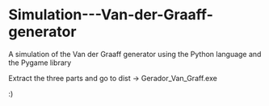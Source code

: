 # Simulation---Van-der-Graaff-generator
A simulation of the Van der Graaff generator using the Python language and the Pygame library


Extract the three parts and go to dist -> Gerador_Van_Graff.exe

:)
